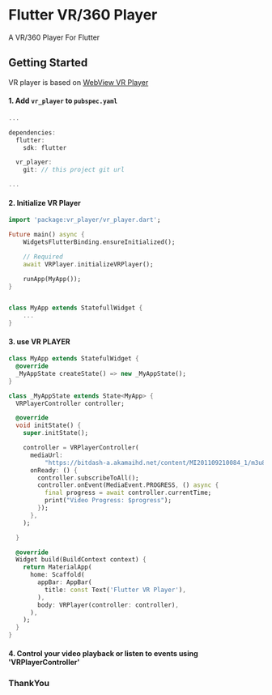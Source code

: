 # Flutter VR/360 Player

A VR/360 Player For Flutter

## Getting Started

VR player is based on [WebView VR Player](https://github.com/raj457036/webview_vr_player)

#### 1. Add `vr_player` to `pubspec.yaml`

```dart
...

dependencies:
  flutter:
    sdk: flutter

  vr_player:
    git: // this project git url

...
```

#### 2. Initialize **VR Player**

```dart
import 'package:vr_player/vr_player.dart';

Future main() async {
    WidgetsFlutterBinding.ensureInitialized();

    // Required
    await VRPlayer.initializeVRPlayer();

    runApp(MyApp());
}


class MyApp extends StatefullWidget {
    ...
}

```

#### 3. use **VR PLAYER**

```dart
class MyApp extends StatefulWidget {
  @override
  _MyAppState createState() => new _MyAppState();
}

class _MyAppState extends State<MyApp> {
  VRPlayerController controller;

  @override
  void initState() {
    super.initState();

    controller = VRPlayerController(
      mediaUrl:
          "https://bitdash-a.akamaihd.net/content/MI201109210084_1/m3u8s/f08e80da-bf1d-4e3d-8899-f0f6155f6efa.m3u8",
      onReady: () {
        controller.subscribeToAll();
        controller.onEvent(MediaEvent.PROGRESS, () async {
          final progress = await controller.currentTime;
          print("Video Progress: $progress");
        });
      },
    );

  }

  @override
  Widget build(BuildContext context) {
    return MaterialApp(
      home: Scaffold(
        appBar: AppBar(
          title: const Text('Flutter VR Player'),
        ),
        body: VRPlayer(controller: controller),
      ),
    );
  }
}
```

#### 4. Control your video playback or listen to events using 'VRPlayerController'

### ThankYou

